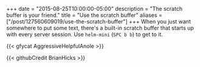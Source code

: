 +++
date = "2015-08-25T10:00:00-05:00"
description = "The scratch buffer is your friend."
title = "Use the scratch buffer"
aliases = ["/post/127560609019/use-the-scratch-buffer"]
+++
When you just want somewhere to put some text, there's a built-in scratch buffer
that starts up with every server session. Use `helm-mini` (`SPC b b`) to get to
it.

{{< gfycat AggressiveHelpfulAnole >}}

{{< githubCredit BrianHicks >}}
